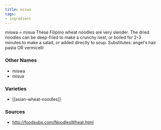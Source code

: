 ```yaml
---
title: miswa
tags:
- ingredient
---
```

miswa = misua These Filipino wheat noodles are very slender. The dried noodles can be deep-fried to make a crunchy nest, or boiled for 2-3 minutes to make a salad, or added directly to soup. Substitutes: angel's hair pasta OR vermicelli

### Other Names

* miswa
* misua

### Varieties

* [[asian-wheat-noodles]]

### Sources
* http://foodsubs.com/NoodlesWheat.html
